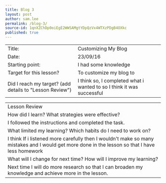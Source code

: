 ```yaml
---
title: Blog 3
layout: post
author: sam.lee
permalink: /blog-3/
source-id: 1qnXZChDp0oiEgE2WWSAMgtYDpQzVx4WTXzPDgB4OXkc
published: true
---
```

<table>
  <tr>
    <td>Title:</td>
    <td>Customizing My Blog</td>
  </tr>
  <tr>
    <td>Date:</td>
    <td>23/09/16</td>
  </tr>
  <tr>
    <td>Starting point:</td>
    <td>I had some knowledge</td>
  </tr>
  <tr>
    <td>Target for this lesson?</td>
    <td>To customize my blog to </td>
  </tr>
  <tr>
    <td>Did I reach my target? 
(add details to "Lesson Review")</td>
    <td>I think so, I completed what i wanted to so I think it was successful</td>
  </tr>
</table>


<table>
  <tr>
    <td>Lesson Review</td>
  </tr>
  <tr>
    <td>How did I learn? What strategies were effective? </td>
  </tr>
  <tr>
    <td>I followed the instructions and completed the task.</td>
  </tr>
  <tr>
    <td>What limited my learning? Which habits do I need to work on? </td>
  </tr>
  <tr>
    <td>I think If i listened more carefully then I wouldn't make so many mistakes and I would get more done in the lesson so that I have less homework</td>
  </tr>
  <tr>
    <td>What will I change for next time? How will I improve my learning?</td>
  </tr>
  <tr>
    <td>Next time I will do more research so that I can broaden my knowledge and achieve more in the lesson.</td>
  </tr>
</table>


